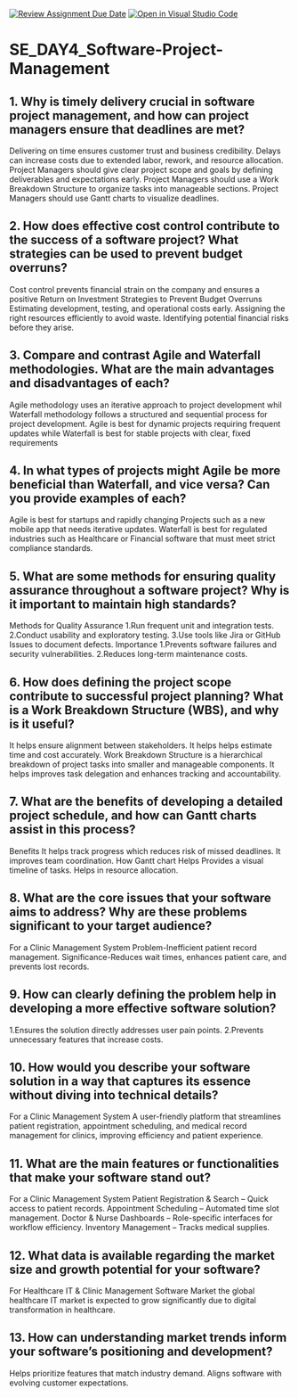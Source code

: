 [![Review Assignment Due Date](https://classroom.github.com/assets/deadline-readme-button-22041afd0340ce965d47ae6ef1cefeee28c7c493a6346c4f15d667ab976d596c.svg)](https://classroom.github.com/a/9pw6JKcu)
[![Open in Visual Studio Code](https://classroom.github.com/assets/open-in-vscode-2e0aaae1b6195c2367325f4f02e2d04e9abb55f0b24a779b69b11b9e10269abc.svg)](https://classroom.github.com/online_ide?assignment_repo_id=18485392&assignment_repo_type=AssignmentRepo)
# SE_DAY4_Software-Project-Management
## 1. Why is timely delivery crucial in software project management, and how can project managers ensure that deadlines are met?
Delivering on time ensures customer trust and business credibility. Delays can increase costs due to extended labor, rework, and resource allocation.
Project Managers should give clear project scope and goals by defining deliverables and expectations early.
Project Managers should use a Work Breakdown Structure to organize tasks into manageable sections.
Project Managers should use Gantt charts to visualize deadlines.
## 2. How does effective cost control contribute to the success of a software project? What strategies can be used to prevent budget overruns?
Cost control prevents financial strain on the company and ensures a positive Return on Investment
Strategies to Prevent Budget Overruns
Estimating development, testing, and operational costs early.
Assigning the right resources efficiently to avoid waste.
Identifying potential financial risks before they arise.
## 3. Compare and contrast Agile and Waterfall methodologies. What are the main advantages and disadvantages of each?
Agile methodology uses an iterative approach to project development whil Waterfall methodology follows a structured and sequential process for project development.
Agile is best for dynamic projects requiring frequent updates while Waterfall is best for stable projects with clear, fixed requirements

## 4. In what types of projects might Agile be more beneficial than Waterfall, and vice versa? Can you provide examples of each?
Agile is best for startups and rapidly changing Projects such as a new mobile app that needs iterative updates.
Waterfall is best for regulated industries such as Healthcare or Financial software that must meet strict compliance standards.
## 5. What are some methods for ensuring quality assurance throughout a software project? Why is it important to maintain high standards?
Methods for Quality Assurance
1.Run frequent unit and integration tests.
2.Conduct usability and exploratory testing.
3.Use tools like Jira or GitHub Issues to document defects.
Importance
1.Prevents software failures and security vulnerabilities.
2.Reduces long-term maintenance costs.
## 6. How does defining the project scope contribute to successful project planning? What is a Work Breakdown Structure (WBS), and why is it useful?
It helps ensure alignment between stakeholders.
It helps helps estimate time and cost accurately.
Work Breakdown Structure is a hierarchical breakdown of project tasks into smaller and manageable components. It helps improves task delegation and enhances tracking and accountability.

## 7. What are the benefits of developing a detailed project schedule, and how can Gantt charts assist in this process?
Benefits
It helps track progress which reduces risk of missed deadlines.
It improves team coordination.
How Gantt chart Helps 
Provides a visual timeline of tasks.
Helps in resource allocation.
## 8. What are the core issues that your software aims to address? Why are these problems significant to your target audience?
For a Clinic Management System
Problem-Inefficient patient record management.
Significance-Reduces wait times, enhances patient care, and prevents lost records.
## 9. How can clearly defining the problem help in developing a more effective software solution?
1.Ensures the solution directly addresses user pain points.
2.Prevents unnecessary features that increase costs.
## 10. How would you describe your software solution in a way that captures its essence without diving into technical details?
For a Clinic Management System A user-friendly platform that streamlines patient registration, appointment scheduling, and medical record management for clinics, improving efficiency and patient experience.
## 11. What are the main features or functionalities that make your software stand out?
 For a Clinic Management System
Patient Registration & Search – Quick access to patient records.
Appointment Scheduling – Automated time slot management.
Doctor & Nurse Dashboards – Role-specific interfaces for workflow efficiency.
Inventory Management – Tracks medical supplies.
## 12. What data is available regarding the market size and growth potential for your software?
For Healthcare IT & Clinic Management Software Market the global healthcare IT market is expected to grow significantly due to digital transformation in healthcare.
## 13. How can understanding market trends inform your software’s positioning and development?
 Helps prioritize features that match industry demand.
 Aligns software with evolving customer expectations.
